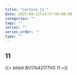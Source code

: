 ```yaml
---
title: "Lecture 11 "
date: 2025-09-21T14:57:06+08:00
categories: ""
tags: ""
series: ""
series_order: ""
type: ""
---
```


## 11 

{{< bilibili BV17b42177VG 11 >}}



